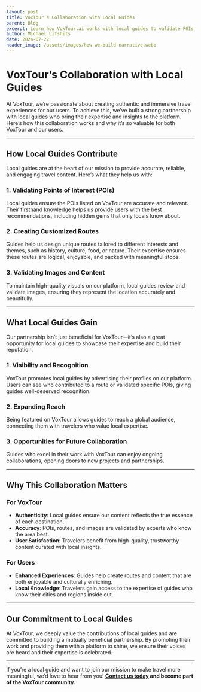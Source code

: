 ```yaml
---
layout: post
title: VoxTour’s Collaboration with Local Guides
parent: Blog
excerpt: Learn how VoxTour.ai works with local guides to validate POIs, create routes, and ensure high-quality content while providing recognition and opportunities for guides.
author: Michael Lifshits
date: 2024-07-22
header_image: /assets/images/how-we-build-narrative.webp
---
```

# VoxTour’s Collaboration with Local Guides

At VoxTour, we’re passionate about creating authentic and immersive travel experiences for our users. To achieve this, we’ve built a strong partnership with local guides who bring their expertise and insights to the platform. Here’s how this collaboration works and why it’s so valuable for both VoxTour and our users.

---

## How Local Guides Contribute

Local guides are at the heart of our mission to provide accurate, reliable, and engaging travel content. Here’s what they help us with:

### **1. Validating Points of Interest (POIs)**
Local guides ensure the POIs listed on VoxTour are accurate and relevant. Their firsthand knowledge helps us provide users with the best recommendations, including hidden gems that only locals know about.

### **2. Creating Customized Routes**
Guides help us design unique routes tailored to different interests and themes, such as history, culture, food, or nature. Their expertise ensures these routes are logical, enjoyable, and packed with meaningful stops.

### **3. Validating Images and Content**
To maintain high-quality visuals on our platform, local guides review and validate images, ensuring they represent the location accurately and beautifully.

---

## What Local Guides Gain

Our partnership isn’t just beneficial for VoxTour—it’s also a great opportunity for local guides to showcase their expertise and build their reputation.

### **1. Visibility and Recognition**
VoxTour promotes local guides by advertising their profiles on our platform. Users can see who contributed to a route or validated specific POIs, giving guides well-deserved recognition.

### **2. Expanding Reach**
Being featured on VoxTour allows guides to reach a global audience, connecting them with travelers who value local expertise.

### **3. Opportunities for Future Collaboration**
Guides who excel in their work with VoxTour can enjoy ongoing collaborations, opening doors to new projects and partnerships.

---

## Why This Collaboration Matters

### **For VoxTour**
- **Authenticity**: Local guides ensure our content reflects the true essence of each destination.
- **Accuracy**: POIs, routes, and images are validated by experts who know the area best.
- **User Satisfaction**: Travelers benefit from high-quality, trustworthy content curated with local insights.

### **For Users**
- **Enhanced Experiences**: Guides help create routes and content that are both enjoyable and culturally enriching.
- **Local Knowledge**: Travelers gain access to the expertise of guides who know their cities and regions inside out.

---

## Our Commitment to Local Guides

At VoxTour, we deeply value the contributions of local guides and are committed to building a mutually beneficial partnership. By promoting their work and providing them with a platform to shine, we ensure their voices are heard and their expertise is celebrated.

---

If you’re a local guide and want to join our mission to make travel more meaningful, we’d love to hear from you! **[Contact us today](https://support.voxtour.ai/contact-us.html) and become part of the VoxTour community.**